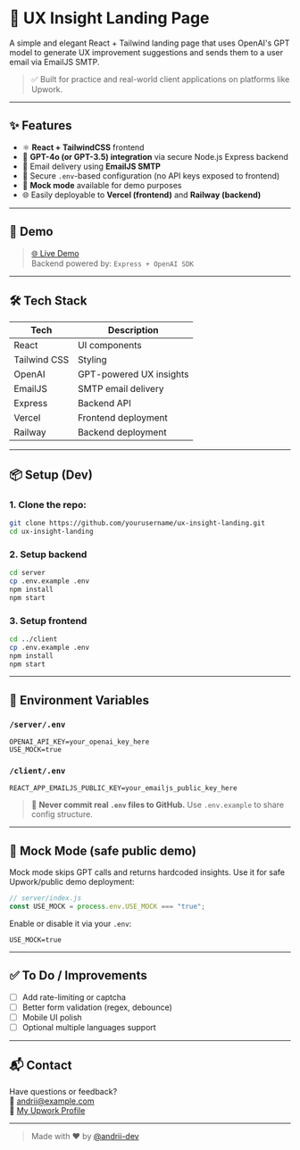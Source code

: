 # 🚀 UX Insight Landing Page

A simple and elegant React + Tailwind landing page that uses OpenAI's GPT model to generate UX improvement suggestions and sends them to a user email via EmailJS SMTP.

> ✅ Built for practice and real-world client applications on platforms like Upwork.

---

## ✨ Features

- ⚛️ **React + TailwindCSS** frontend
- 🤖 **GPT-4o (or GPT-3.5) integration** via secure Node.js Express backend
- 💌 Email delivery using **EmailJS SMTP**
- 🔐 Secure `.env`-based configuration (no API keys exposed to frontend)
- 🧪 **Mock mode** available for demo purposes
- 🌐 Easily deployable to **Vercel (frontend)** and **Railway (backend)**

---

## 📸 Demo

> [🌐 Live Demo](https://ux-insight-landing.vercel.app)  
> Backend powered by: `Express + OpenAI SDK`

---

## 🛠️ Tech Stack

| Tech | Description |
|------|-------------|
| React | UI components |
| Tailwind CSS | Styling |
| OpenAI | GPT-powered UX insights |
| EmailJS | SMTP email delivery |
| Express | Backend API |
| Vercel | Frontend deployment |
| Railway | Backend deployment |

---

## 📦 Setup (Dev)

### 1. Clone the repo:

```bash
git clone https://github.com/yourusername/ux-insight-landing.git
cd ux-insight-landing
```

### 2. Setup backend

```bash
cd server
cp .env.example .env
npm install
npm start
```

### 3. Setup frontend

```bash
cd ../client
cp .env.example .env
npm install
npm start
```

---

## 🔐 Environment Variables

### `/server/.env`

```env
OPENAI_API_KEY=your_openai_key_here
USE_MOCK=true
```

### `/client/.env`

```env
REACT_APP_EMAILJS_PUBLIC_KEY=your_emailjs_public_key_here
```

> 📌 **Never commit real `.env` files to GitHub.** Use `.env.example` to share config structure.

---

## 🧪 Mock Mode (safe public demo)

Mock mode skips GPT calls and returns hardcoded insights.
Use it for safe Upwork/public demo deployment:

```js
// server/index.js
const USE_MOCK = process.env.USE_MOCK === "true";
```

Enable or disable it via your `.env`:

```env
USE_MOCK=true
```

---

## ✅ To Do / Improvements

- [ ] Add rate-limiting or captcha
- [ ] Better form validation (regex, debounce)
- [ ] Mobile UI polish
- [ ] Optional multiple languages support

---

## 📬 Contact

Have questions or feedback?  
📨 [andrii@example.com](mailto:andrii@example.com)  
💼 [My Upwork Profile](https://www.upwork.com)

---

> Made with ❤️ by [@andrii-dev](https://github.com/AndriiSaveliev)
